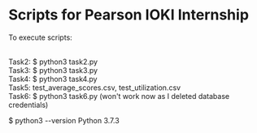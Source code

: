 # Scripts for Pearson IOKI Internship


To execute scripts:<br /><br />

Task2:  $ python3 task2.py<br />
Task3:  $ python3 task3.py<br />
Task4:  $ python3 task4.py<br />
Task5:  test_average_scores.csv, test_utilization.csv<br />
Task6:  $ python3 task6.py (won't work now as I deleted database credentials)<br />


$ python3 --version
Python 3.7.3
